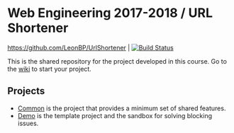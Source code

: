 # Web Engineering 2017-2018 / URL Shortener

https://github.com/LeonBP/UrlShortener | [![Build Status](https://travis-ci.org/LeonBP/UrlShortener.svg?branch=master)](https://travis-ci.org/LeonBP/UrlShortener)

This is the shared repository for the project developed in this course. Go to the [wiki](../../wiki) to start your project.

## Projects

* [Common](common) is the project that provides a minimum set of shared features.
* [Demo](demo) is the template project and the sandbox for solving blocking issues.
